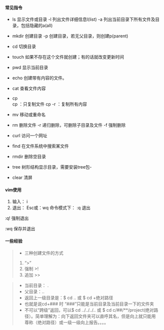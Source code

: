 #### 常见指令
- ls     显示文件或目录
   -l  列出文件详细信息l(list)
   -a  列出当前目录下所有文件及目录，包括隐藏的a(all)
- mkdir  创建目录
   -p  创建目录，若无父目录，则创建p(parent)   
- cd     切换目录
- touch  如果不存在这个文件就创建；有的话就改变更新时间

- pwd    显示当前目录
- echo   创建带有内容的文件。
- cat    查看文件内容
- cp     
cp           ：只复制文件
cp -r       ：复制所有内容
- mv     移动或重命名
- rm     删除文件
   -r  递归删除，可删除子目录及文件
   -f  强制删除
- curl 访问一个网址
- find   在文件系统中搜索某文件
- rmdir  删除空目录
- tree   树形结构显示目录，需要安装tree包- 
- clear 清屏
#### vim使用
1. 输入：  i
2. 退出： Esc或：wq
 命令模式下：
:q 退出

:q! 强制退出

:wq 保存并退出

#### 一些经验
> - 三种创建文件的方式
> 1. “>”
> 2. 强制 >!
> 3. 追加 >>

> - 当前目录： .  
> -  父目录：..
> - 返回上一级目录是：$ cd .. 或 $ cd +绝对路径
> - 也就是说cd+### 时 “###”只能是当前目录及当前目录一下的文件夹
> - 不可以“跨级”返回，可以$ cd ../../../.. 或 $ cd c/##/**/project(绝对路径）。简单理解为：向下返回文件夹可以直呼其名，但是向上就只能用尊称（绝对路径）或一级一级向上报告。。。。
